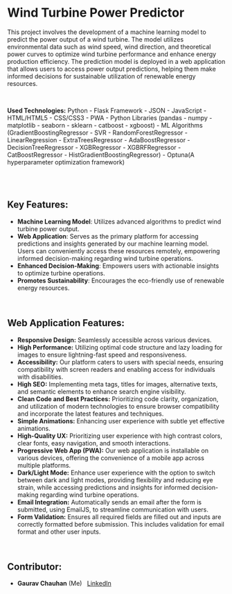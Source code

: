 # Wind Turbine Power Predictor

This project involves the development of a machine learning model to predict the power output of a wind turbine. The model utilizes environmental data such as wind speed, wind direction, and theoretical power curves to optimize wind turbine performance and enhance energy production efficiency. The prediction model is deployed in a web application that allows users to access power output predictions, helping them make informed decisions for sustainable utilization of renewable energy resources.

<br>

**Used Technologies:** Python - Flask Framework - JSON - JavaScript - HTML/HTML5 - CSS/CSS3 - PWA - Python Libraries (pandas - numpy - matplotlib - seaborn - sklearn - catboost - xgboost) - ML Algorithms (GradientBoostingRegressor - SVR - RandomForestRegressor - LinearRegression - ExtraTreesRegressor - AdaBoostRegressor - DecisionTreeRegressor - XGBRegressor - XGBRFRegressor - CatBoostRegressor - HistGradientBoostingRegressor) - Optuna(A hyperparameter optimization framework)
<br><br>

<br>

## Key Features:
- <strong>Machine Learning Model</strong>: Utilizes advanced algorithms to predict wind turbine power output.
- <strong>Web Application</strong>: Serves as the primary platform for accessing predictions and insights generated by our machine learning model. Users can conveniently access these resources remotely, empowering informed decision-making regarding wind turbine operations.
- <strong>Enhanced Decision-Making</strong>: Empowers users with actionable insights to optimize turbine operations.
- <strong>Promotes Sustainability</strong>: Encourages the eco-friendly use of renewable energy resources.

<br>

## Web Application Features:
- <b>Responsive Design:</b> Seamlessly accessible across various devices.
- <b>High Performance:</b> Utilizing optimal code structure and lazy loading for images to ensure lightning-fast speed and responsiveness.
- <b>Accessibility:</b> Our platform caters to users with special needs, ensuring compatibility with screen readers and enabling access for individuals with disabilities.
- <b>High SEO:</b> Implementing meta tags, titles for images, alternative texts, and semantic elements to enhance search engine visibility.
- <b>Clean Code and Best Practices:</b> Prioritizing code clarity, organization, and utilization of modern technologies to ensure browser compatibility and incorporate the latest features and techniques.
- <b>Simple Animations:</b> Enhancing user experience with subtle yet effective animations.
- <b>High-Quality UX:</b> Prioritizing user experience with high contrast colors, clear fonts, easy navigation, and smooth interactions.
- <b>Progressive Web App (PWA):</b> Our web application is installable on various devices, offering the convenience of a mobile app across multiple platforms.
- <b>Dark/Light Mode:</b> Enhance user experience with the option to switch between dark and light modes, providing flexibility and reducing eye strain, while accessing predictions and insights for informed decision-making regarding wind turbine operations.
- <b>Email Integration:</b> Automatically sends an email after the form is submitted, using EmailJS, to streamline communication with users.
- <b>Form Validation:</b> Ensures all required fields are filled out and inputs are correctly formatted before submission. This includes validation for email format and other user inputs.

<br>

## Contributor:
- <strong>Gaurav Chauhan</strong> (Me) &nbsp;  <a href="www.linkedin.com/in/gaurav-chauhan-b0a673247" title="Go To LinkedIn"> LinkedIn</a>

